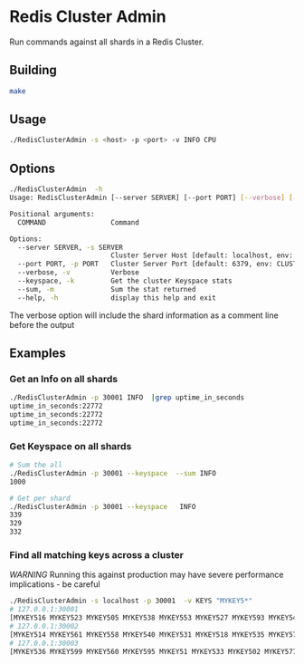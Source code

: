 # Redis Cluster Admin

Run commands against all shards in a Redis Cluster.

## Building

```sh
make
```

## Usage

```sh
./RedisClusterAdmin -s <host> -p <port> -v INFO CPU
```

## Options

```sh
./RedisClusterAdmin  -h
Usage: RedisClusterAdmin [--server SERVER] [--port PORT] [--verbose] [--keyspace] [--sum] [COMMAND [COMMAND ...]]

Positional arguments:
  COMMAND                Command

Options:
  --server SERVER, -s SERVER
                         Cluster Server Host [default: localhost, env: CLUSTER_SERVER]
  --port PORT, -p PORT   Cluster Server Port [default: 6379, env: CLUSTER_PORT]
  --verbose, -v          Verbose
  --keyspace, -k         Get the cluster Keyspace stats
  --sum, -m              Sum the stat returned
  --help, -h             display this help and exit
```

The verbose option will include the shard information as a comment line before the output

## Examples

### Get an Info on all shards 

```sh
./RedisClusterAdmin -p 30001 INFO  |grep uptime_in_seconds
uptime_in_seconds:22772
uptime_in_seconds:22772
uptime_in_seconds:22772
```
### Get Keyspace on all shards 

```sh
# Sum the all
./RedisClusterAdmin -p 30001 --keyspace  --sum INFO
1000

# Get per shard
./RedisClusterAdmin -p 30001 --keyspace   INFO
339
329
332
```


### Find all matching keys across a cluster

*WARNING* Running this against production may have severe performance implications - be careful

```sh
./RedisClusterAdmin -s localhost -p 30001  -v KEYS "MYKEY5*"
# 127.0.0.1:30001
[MYKEY516 MYKEY523 MYKEY505 MYKEY538 MYKEY553 MYKEY527 MYKEY593 MYKEY545 MYKEY584 MYKEY562 MYKEY592 MYKEY530 MYKEY579 MYKEY580 MYKEY512 MYKEY552 MYKEY588 MYKEY53 MYKEY571 MYKEY556 MYKEY574 MYKEY597 MYKEY509 MYKEY581 MYKEY541 MYKEY578 MYKEY585 MYKEY575 MYKEY549 MYKEY534 MYKEY566 MYKEY567 MYKEY57 MYKEY570 MYKEY563 MYKEY596 MYKEY589 MYKEY501]
# 127.0.0.1:30002
[MYKEY514 MYKEY561 MYKEY558 MYKEY540 MYKEY531 MYKEY518 MYKEY535 MYKEY572 MYKEY504 MYKEY544 MYKEY510 MYKEY517 MYKEY598 MYKEY56 MYKEY587 MYKEY548 MYKEY550 MYKEY594 MYKEY543 MYKEY500 MYKEY507 MYKEY583 MYKEY513 MYKEY526 MYKEY590 MYKEY557 MYKEY522 MYKEY565 MYKEY554 MYKEY547 MYKEY576 MYKEY508 MYKEY52 MYKEY539 MYKEY569]
# 127.0.0.1:30003
[MYKEY536 MYKEY599 MYKEY560 MYKEY595 MYKEY51 MYKEY533 MYKEY502 MYKEY577 MYKEY529 MYKEY555 MYKEY532 MYKEY528 MYKEY564 MYKEY524 MYKEY586 MYKEY503 MYKEY58 MYKEY519 MYKEY559 MYKEY542 MYKEY50 MYKEY59 MYKEY551 MYKEY573 MYKEY54 MYKEY537 MYKEY546 MYKEY506 MYKEY5 MYKEY525 MYKEY568 MYKEY55 MYKEY511 MYKEY515 MYKEY520 MYKEY591 MYKEY521 MYKEY582]
```
